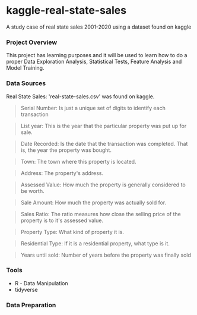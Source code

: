 # kaggle-real-state-sales
A study case of real state sales 2001-2020 using a dataset found on kaggle


### Project Overview
This project has learning purposes and it will be used to learn how to do a proper Data Exploration Analysis, Statistical Tests, Feature Analysis and Model Training.

### Data Sources

Real State Sales: 'real-state-sales.csv' was found on kaggle.

>Serial Number: Is just a unique set of digits to identify each transaction

>List year: This is the year that the particular property was put up for sale.

>Date Recorded: Is the date that the transaction was completed. That is, the year the property was bought.

>Town: The town where this property is located.

>Address: The property's address.

>Assessed Value: How much the property is generally considered to be worth.

>Sale Amount: How much the property was actually sold for.

>Sales Ratio: The ratio measures how close the selling price of the property is to it's assessed value.

>Property Type: What kind of property it is.

>Residential Type: If it is a residential property, what type is it.

>Years until sold: Number of years before the property was finally sold


### Tools
- R - Data Manipulation
- tidyverse

### Data Preparation 







